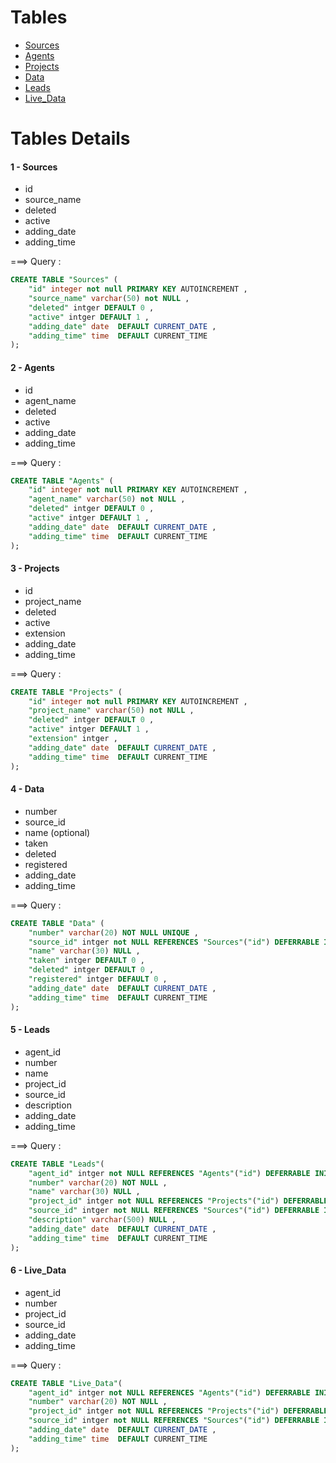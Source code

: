 # Tables
- [Sources](#1---sources)
- [Agents](#2---agents)
- [Projects](#3---projects)
- [Data](#4---data)
- [Leads](#5---Leads)
- [Live_Data](#6---livedata)

# Tables Details

####  1 - Sources
- id 
- source_name
- deleted
- active 
- adding_date
- adding_time

===> Query :
```sql
CREATE TABLE "Sources" (
	"id" integer not null PRIMARY KEY AUTOINCREMENT , 
  	"source_name" varchar(50) not NULL ,
  	"deleted" intger DEFAULT 0 ,
  	"active" intger DEFAULT 1 ,
  	"adding_date" date  DEFAULT CURRENT_DATE ,
	"adding_time" time  DEFAULT CURRENT_TIME
);
```

####  2 - Agents 
- id
- agent_name
- deleted
- active 
- adding_date
- adding_time

===> Query :
```sql
CREATE TABLE "Agents" (
	"id" integer not null PRIMARY KEY AUTOINCREMENT , 
  	"agent_name" varchar(50) not NULL ,
  	"deleted" intger DEFAULT 0 ,
  	"active" intger DEFAULT 1 ,
  	"adding_date" date  DEFAULT CURRENT_DATE ,
	"adding_time" time  DEFAULT CURRENT_TIME
);
```


####  3 - Projects 
- id
- project_name
- deleted
- active 
- extension
- adding_date
- adding_time


===> Query :
```sql
CREATE TABLE "Projects" (
	"id" integer not null PRIMARY KEY AUTOINCREMENT , 
  	"project_name" varchar(50) not NULL ,
  	"deleted" intger DEFAULT 0 ,
  	"active" intger DEFAULT 1 ,
	"extension" intger ,
  	"adding_date" date  DEFAULT CURRENT_DATE ,
	"adding_time" time  DEFAULT CURRENT_TIME
);
```

####  4 - Data
- number
- source_id
- name (optional)
- taken
- deleted
- registered
- adding_date
- adding_time

===> Query :
```sql
CREATE TABLE "Data" (
	"number" varchar(20) NOT NULL UNIQUE ,
  	"source_id" intger not NULL REFERENCES "Sources"("id") DEFERRABLE INITIALLY DEFERRED ,
  	"name" varchar(30) NULL ,
  	"taken" intger DEFAULT 0 ,
  	"deleted" intger DEFAULT 0 ,
  	"registered" intger DEFAULT 0 ,
  	"adding_date" date  DEFAULT CURRENT_DATE ,
	"adding_time" time  DEFAULT CURRENT_TIME
);
```


#### 5 - Leads

- agent_id
- number
- name
- project_id
- source_id
- description
- adding_date
- adding_time


===> Query :
```sql
CREATE TABLE "Leads"(
	"agent_id" intger not NULL REFERENCES "Agents"("id") DEFERRABLE INITIALLY DEFERRED ,
  	"number" varchar(20) NOT NULL ,
  	"name" varchar(30) NULL ,
  	"project_id" intger not NULL REFERENCES "Projects"("id") DEFERRABLE INITIALLY DEFERRED ,
  	"source_id" intger not NULL REFERENCES "Sources"("id") DEFERRABLE INITIALLY DEFERRED ,
  	"description" varchar(500) NULL ,
  	"adding_date" date  DEFAULT CURRENT_DATE ,
	"adding_time" time  DEFAULT CURRENT_TIME
);
```                                                

#### 6 - Live_Data

- agent_id
- number
- project_id
- source_id
- adding_date
- adding_time

===> Query :
```sql
CREATE TABLE "Live_Data"(
	"agent_id" intger not NULL REFERENCES "Agents"("id") DEFERRABLE INITIALLY DEFERRED ,
  	"number" varchar(20) NOT NULL ,
  	"project_id" intger not NULL REFERENCES "Projects"("id") DEFERRABLE INITIALLY DEFERRED ,
  	"source_id" intger not NULL REFERENCES "Sources"("id") DEFERRABLE INITIALLY DEFERRED ,
  	"adding_date" date  DEFAULT CURRENT_DATE ,
	"adding_time" time  DEFAULT CURRENT_TIME
);
```                                                
